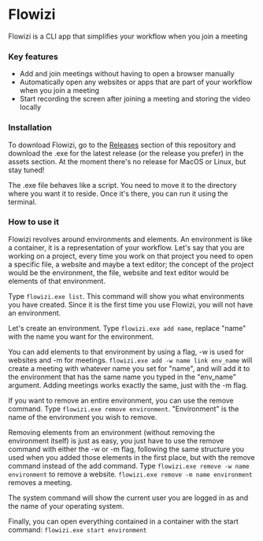 # Flowizi

Flowizi is a CLI app that simplifies your workflow when you join a meeting

### Key features

- Add and join meetings without having to open a browser manually
- Automatically open any websites or apps that are part of your workflow when you join a meeting
- Start recording the screen after joining a meeting and storing the video locally

### Installation

To download Flowizi, go to the [Releases](https://github.com/jeangiraldoo/flowizi/releases) section of this repository and download the .exe for the latest release (or the release you prefer) in the assets section. At the moment there's no release for MacOS or Linux, but stay tuned!

The .exe file behaves like a script. You need to move it to the directory where you want it to reside. Once it's there, you can run it using the terminal.

### How to use it

Flowizi revolves around environments and elements. An environment is like a container, it is a representation of your workflow. Let's say that you are working on a project, every time you work on that project you need to open a specific file, a website and maybe a text editor; the concept of the project would be the environment, the file, website and text editor would be elements of that environment.

Type `flowizi.exe list`. This command will show you what environments you have created. Since it is the first time you use Flowizi, you will not have an environment.

Let's create an environment. Type `flowizi.exe add name`, replace "name" with the name you want for the environment.

You can add elements to that environment by using a flag, -w is used for websites and -m for meetings. `flowizi.exe add -w name link env_name` will create a meeting with whatever name you set for "name", and will add it to the environment that has the same name you typed in the "env_name" argument. Adding meetings works exactly the same, just with the -m flag.

If you want to remove an entire environment, you can use the remove command. Type `flowizi.exe remove environment`. "Environment" is the name of the environment you wish to remove.

Removing elements from an environment (without removing the environment itself) is just as easy, you just have to use the remove command with either the -w or -m flag, following the same structure you used when you added those elements in the first place, but with the remove command instead of the add command. Type `flowizi.exe remove -w name environment` to remove a website. `flowizi.exe remove -m name environment` removes a meeting.

The system command will show the current user you are logged in as and the name of your operating system.

Finally, you can open everything contained in a container with the start command: `flowizi.exe start environment` 
